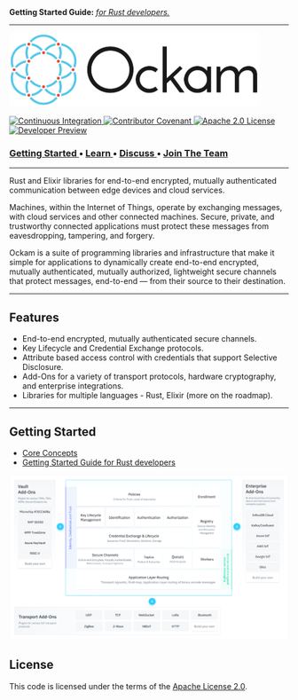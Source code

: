 <div id="getting-started">
  <b>Getting Started Guide:</b>
  <em>
    <a href="documentation/guides/rust/README.md#rust-guide">for Rust developers.</a>
  </em>
  </div>
<hr>

<p>
  <a href="https://ockam.io">
    <img alt="Ockam"
      src="logo.png"
      width="450">
  </a>
</p>

<p>
<a href="https://github.com/ockam-network/ockam/actions?query=workflow%3A%22Continuous+Integration%22">
<img alt="Continuous Integration"
  src="https://github.com/ockam-network/ockam/workflows/Continuous%20Integration/badge.svg">
</a>

<a href="https://www.ockam.io/learn/how-to-guides/high-performance-team/conduct/">
<img alt="Contributor Covenant"
  src="https://img.shields.io/badge/Contributor%20Covenant-v2.0%20adopted-ff69b4.svg">
</a>

<a href="LICENSE">
<img alt="Apache 2.0 License"
  src="https://img.shields.io/badge/License-Apache%202.0-blue.svg?style=flat-square">
</a>

<a href="#">
<img alt="Developer Preview"
  src="https://img.shields.io/badge/Status-Preview-6BE3CF.svg?style=flat-square">
</a>
</p>

<div>
  <h3>
    <a href="documentation/guides/rust/README.md#rust-guide">
      Getting Started
    </a>
    <span> • </span>
    <a href="documentation/concepts/index.md">
      Learn
    </a>
    <span> • </span>
    <a href="https://github.com/ockam-network/ockam/discussions">
      Discuss
    </a>
    <span> • </span>
    <a href="https://www.ockam.io/team#open-roles">
      Join The Team
    </a>
  </h3>
</div>

<hr>

Rust and Elixir libraries for end-to-end encrypted, mutually authenticated
communication between edge devices and cloud services.

Machines, within the Internet of Things, operate by exchanging messages, with
cloud services and other connected machines. Secure, private, and trustworthy
connected applications must protect these messages from eavesdropping,
tampering, and forgery.

Ockam is a suite of programming libraries and infrastructure that make it
simple for applications to dynamically create end-to-end encrypted, mutually
authenticated, mutually authorized, lightweight secure channels that protect
messages, end-to-end — from their source to their destination.

<hr>

## Features

* End-to-end encrypted, mutually authenticated secure channels.
* Key Lifecycle and Credential Exchange protocols.
* Attribute based access control with credentials that support Selective Disclosure.
* Add-Ons for a variety of transport protocols, hardware cryptography, and
  enterprise integrations.
* Libraries for multiple languages - Rust, Elixir (more on the roadmap).

<hr>

## Getting Started

* [Core Concepts](documentation/concepts/index.md)
* [Getting Started Guide for Rust developers](documentation/guides/rust/README.md)

<p>
  <a href="documentation/concepts/index.md">
    <img alt="Ockam"
      src="./documentation/concepts/assets/ockam-features.png"
      width="900">
  </a>
</p>

## License

This code is licensed under the terms of the [Apache License 2.0](LICENSE).
